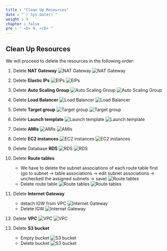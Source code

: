 ```yaml
---
title : "Clean Up Resources"
date : "`r Sys.Date()`"
weight : 9
chapter : false
pre : " <b> 9. </b> "
---
```

## Clean Up Resources

We will proceed to delete the resources in the following order:
1. Delete **NAT Gateway**
![NAT Gateway](/workshop01-AWS-FCJ-2024/images/9/01.png?width=50pc)
![NAT Gateway](/workshop01-AWS-FCJ-2024/images/9/02.png?width=50pc)

2. Delete **Elastic IPs**
![EIPs](/workshop01-AWS-FCJ-2024/images/9/03.png?width=50pc)
![EIPs](/workshop01-AWS-FCJ-2024/images/9/04.png?width=50pc)

3. Delete **Auto Scaling Group**
![Auto Scaling Group](/workshop01-AWS-FCJ-2024/images/9/05.png?width=50pc)
![Auto Scaling Group](/workshop01-AWS-FCJ-2024/images/9/06.png?width=50pc)

4. Delete **Load Balancer**
![Load Balancer](/workshop01-AWS-FCJ-2024/images/9/07.png?width=50pc)
![Load Balancer](/workshop01-AWS-FCJ-2024/images/9/08.png?width=50pc)

5. Delete **Target group**
![Target group](/workshop01-AWS-FCJ-2024/images/9/09.png?width=50pc)
![Target group](/workshop01-AWS-FCJ-2024/images/9/10.png?width=50pc)

6. Delete **Launch template**
![Launch template](/workshop01-AWS-FCJ-2024/images/9/11.png?width=50pc)
![Launch template](/workshop01-AWS-FCJ-2024/images/9/12.png?width=50pc)

7. Delete **AMIs**
![AMIs](/workshop01-AWS-FCJ-2024/images/9/13.png?width=50pc)
![AMIs](/workshop01-AWS-FCJ-2024/images/9/14.png?width=50pc)

8. Delete **EC2 instances**
![EC2 instances](/workshop01-AWS-FCJ-2024/images/9/15.png?width=50pc)
![EC2 instances](/workshop01-AWS-FCJ-2024/images/9/16.png?width=50pc)

9. Delete Database **RDS**
![RDS](/workshop01-AWS-FCJ-2024/images/9/17.png?width=50pc)
![RDS](/workshop01-AWS-FCJ-2024/images/9/18.png?width=50pc)

10. Delete **Route tables**
    - We have to delete the subnet associations of each route table first (go to subnet -> table associations -> edit subnet associations -> unchecked the assigned subnets -> save)
![Route tables](/workshop01-AWS-FCJ-2024/images/9/19.png?width=50pc)
    - Delete route table
![Route tables](/workshop01-AWS-FCJ-2024/images/9/20.png?width=50pc)
![Route tables](/workshop01-AWS-FCJ-2024/images/9/21.png?width=50pc)

11. Delete **Internet Gateway**
    - detach IGW from VPC
![Internet Gateway](/workshop01-AWS-FCJ-2024/images/9/22.png?width=50pc)
    - Delete IGW
![Internet Gateway](/workshop01-AWS-FCJ-2024/images/9/23.png?width=50pc)

12. Delete **VPC**
![VPC](/workshop01-AWS-FCJ-2024/images/9/24.png?width=50pc)
![VPC](/workshop01-AWS-FCJ-2024/images/9/25.png?width=50pc)

13. Delete **S3 bucket**
     - Empty bucket
![S3 bucket](/workshop01-AWS-FCJ-2024/images/9/26.png?width=50pc)
     - Delete bucket
![S3 bucket](/workshop01-AWS-FCJ-2024/images/9/27.png?width=50pc) 